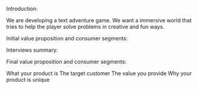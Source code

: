 Introduction:

We are developing a text adventure game. We want a immersive world that tries to help the player solve problems in creative and fun ways. 



Initial value proposition and consumer segments: 



Interviews summary:



Final value proposition and consumer segments:

What your product is
The target customer
The value you provide
Why your product is unique
